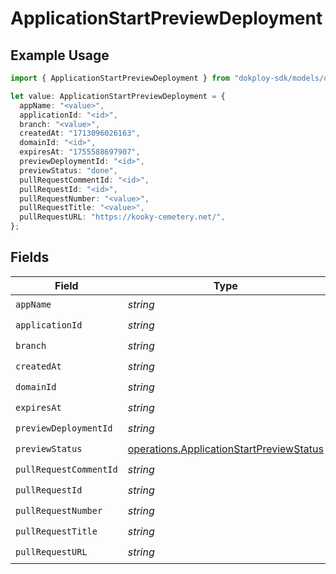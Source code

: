 # ApplicationStartPreviewDeployment

## Example Usage

```typescript
import { ApplicationStartPreviewDeployment } from "dokploy-sdk/models/operations";

let value: ApplicationStartPreviewDeployment = {
  appName: "<value>",
  applicationId: "<id>",
  branch: "<value>",
  createdAt: "1713096026163",
  domainId: "<id>",
  expiresAt: "1755588697907",
  previewDeploymentId: "<id>",
  previewStatus: "done",
  pullRequestCommentId: "<id>",
  pullRequestId: "<id>",
  pullRequestNumber: "<value>",
  pullRequestTitle: "<value>",
  pullRequestURL: "https://kooky-cemetery.net/",
};
```

## Fields

| Field                                                                                                | Type                                                                                                 | Required                                                                                             | Description                                                                                          |
| ---------------------------------------------------------------------------------------------------- | ---------------------------------------------------------------------------------------------------- | ---------------------------------------------------------------------------------------------------- | ---------------------------------------------------------------------------------------------------- |
| `appName`                                                                                            | *string*                                                                                             | :heavy_check_mark:                                                                                   | N/A                                                                                                  |
| `applicationId`                                                                                      | *string*                                                                                             | :heavy_check_mark:                                                                                   | N/A                                                                                                  |
| `branch`                                                                                             | *string*                                                                                             | :heavy_check_mark:                                                                                   | N/A                                                                                                  |
| `createdAt`                                                                                          | *string*                                                                                             | :heavy_check_mark:                                                                                   | N/A                                                                                                  |
| `domainId`                                                                                           | *string*                                                                                             | :heavy_check_mark:                                                                                   | N/A                                                                                                  |
| `expiresAt`                                                                                          | *string*                                                                                             | :heavy_check_mark:                                                                                   | N/A                                                                                                  |
| `previewDeploymentId`                                                                                | *string*                                                                                             | :heavy_check_mark:                                                                                   | N/A                                                                                                  |
| `previewStatus`                                                                                      | [operations.ApplicationStartPreviewStatus](../../models/operations/applicationstartpreviewstatus.md) | :heavy_check_mark:                                                                                   | N/A                                                                                                  |
| `pullRequestCommentId`                                                                               | *string*                                                                                             | :heavy_check_mark:                                                                                   | N/A                                                                                                  |
| `pullRequestId`                                                                                      | *string*                                                                                             | :heavy_check_mark:                                                                                   | N/A                                                                                                  |
| `pullRequestNumber`                                                                                  | *string*                                                                                             | :heavy_check_mark:                                                                                   | N/A                                                                                                  |
| `pullRequestTitle`                                                                                   | *string*                                                                                             | :heavy_check_mark:                                                                                   | N/A                                                                                                  |
| `pullRequestURL`                                                                                     | *string*                                                                                             | :heavy_check_mark:                                                                                   | N/A                                                                                                  |
